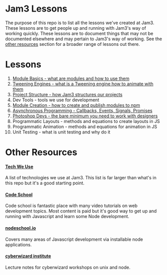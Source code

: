 # Jam3 Lessons

The purpose of this repo is to list all the lessons we've created at Jam3. These lessons are to get people up and running with Jam3's way of working quickly. These lessons are to document things that may not be documented elsewhere and may pertain to Jam3's way of working. See the [other resources](#other-resources) section for a broader range of lessons out there.

# Lessons

1. [Module Basics - what are modules and how to use them](https://github.com/Jam3/jam3-lesson-module-basics)
2. [Tweening Engines - what is a Tweening engine how to animate with them](https://github.com/Jam3/jam3-lesson-tweening/)
3. [Project Structure - how Jam3 structures our projects](https://github.com/Jam3/jam3-lesson-project-structure)
4. Dev Tools - tools we use for development
5. [Module Creation - how to create and publish modules to npm](https://github.com/mattdesl/jam3-lesson-module-creation)
6. [Asynchronous Programming - Callbacks, Events, Signals, Promises](https://github.com/Jam3/jam3-lesson-asyncjs)
7. [Photoshop Devs - the bare minimum you need to work with designers](https://github.com/Jam3/jam3-lesson-photoshop)
8. Programmatic Layouts - methods and equations to create layouts in JS
9. Programmatic Animation - methods and equations for animation in JS
10. Unit Testing - what is unit testing and why do it

# Other Resources

#### [Tech We Use](https://github.com/Jam3/tech_we_use)

A list of technologies we use at Jam3. This list is far larger than what's in this repo but it's a good starting point.

#### [Code School](https://www.codeschool.com/)

Code school is fantastic place with many video tutorials on web development topics. Most content is paid but it's good way to get up and running with Javascript and learn some Node development.

#### [nodeschool.io](http://nodeschool.io/)

Covers many areas of Javascript development via installable node applications.

#### [cyberwizard institute](https://github.com/cyberwizardinstitute/workshops)

Lecture notes for cyberwizard workshops on unix and node.
